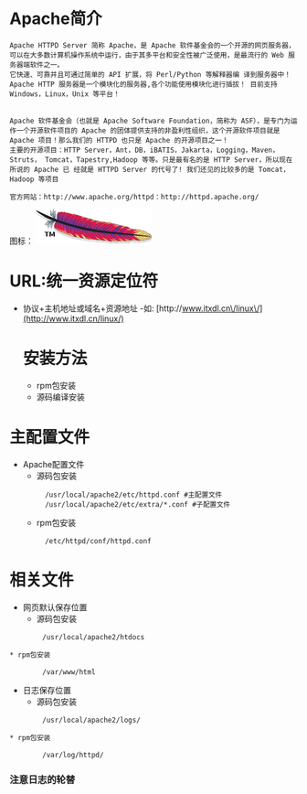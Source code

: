 # Apache简介

```
Apache HTTPD Server 简称 Apache，是 Apache 软件基金会的一个开源的网页服务器， 可以在大多数计算机操作系统中运行，由于其多平台和安全性被广泛使用，是最流行的 Web 服务器端软件之一。
它快速、可靠并且可通过简单的 API 扩展，将 Perl/Python 等解释器编 译到服务器中！Apache HTTP 服务器是一个模块化的服务器,各个功能使用模块化进行插拔！ 目前支持 Windows，Linux，Unix 等平台！
```

```

Apache 软件基金会（也就是 Apache Software Foundation，简称为 ASF），是专门为运 作一个开源软件项目的 Apache 的团体提供支持的非盈利性组织，这个开源软件项目就是 Apache 项目！那么我们的 HTTPD 也只是 Apache 的开源项目之一！
主要的开源项目：HTTP Server，Ant，DB，iBATIS，Jakarta，Logging，Maven，Struts， Tomcat，Tapestry,Hadoop 等等。只是最有名的是 HTTP Server，所以现在所说的 Apache 已 经就是 HTTPD Server 的代号了! 我们还见的比较多的是 Tomcat，Hadoop 等项目
```

```
官方网站：http://www.apache.org/httpd：http://httpd.apache.org/
```

图标：
![](/Apache/image/1.png)

# URL:统一资源定位符

* 协议+主机地址或域名+资源地址
   -如: [http:\/\/www.itxdl.cn\/linux\/](http://www.itxdl.cn/linux/)
  # 安装方法

  * rpm包安装
  * 源码编译安装
# 主配置文件
* Apache配置文件
  * 源码包安装
    ```
      /usr/local/apache2/etc/httpd.conf #主配置文件
      /usr/local/apache2/etc/extra/*.conf #子配置文件
    ```
  * rpm包安装
    ```
      /etc/httpd/conf/httpd.conf
    ```
# 相关文件
* 网页默认保存位置
    * 源码包安装
```
        /usr/local/apache2/htdocs
```
    * rpm包安装
```
        /var/www/html
```
* 日志保存位置
    * 源码包安装
```
        /usr/local/apache2/logs/
```
    * rpm包安装
```
        /var/log/httpd/
```
### 注意日志的轮替


